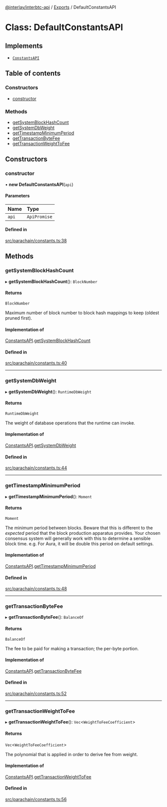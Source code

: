 [@interlay/interbtc-api](/README.md) / [Exports](/modules.md) / DefaultConstantsAPI

# Class: DefaultConstantsAPI

## Implements

- [`ConstantsAPI`](/interfaces/ConstantsAPI.md)

## Table of contents

### Constructors

- [constructor](/classes/DefaultConstantsAPI.md#constructor)

### Methods

- [getSystemBlockHashCount](/classes/DefaultConstantsAPI.md#getsystemblockhashcount)
- [getSystemDbWeight](/classes/DefaultConstantsAPI.md#getsystemdbweight)
- [getTimestampMinimumPeriod](/classes/DefaultConstantsAPI.md#gettimestampminimumperiod)
- [getTransactionByteFee](/classes/DefaultConstantsAPI.md#gettransactionbytefee)
- [getTransactionWeightToFee](/classes/DefaultConstantsAPI.md#gettransactionweighttofee)

## Constructors

### <a id="constructor" name="constructor"></a> constructor

• **new DefaultConstantsAPI**(`api`)

#### Parameters

| Name | Type |
| :------ | :------ |
| `api` | `ApiPromise` |

#### Defined in

[src/parachain/constants.ts:38](https://github.com/interlay/interbtc-api/blob/cc6b72b/src/parachain/constants.ts#L38)

## Methods

### <a id="getsystemblockhashcount" name="getsystemblockhashcount"></a> getSystemBlockHashCount

▸ **getSystemBlockHashCount**(): `BlockNumber`

#### Returns

`BlockNumber`

Maximum number of block number to block hash mappings to keep (oldest pruned first).

#### Implementation of

[ConstantsAPI](/interfaces/ConstantsAPI.md).[getSystemBlockHashCount](/interfaces/ConstantsAPI.md#getsystemblockhashcount)

#### Defined in

[src/parachain/constants.ts:40](https://github.com/interlay/interbtc-api/blob/cc6b72b/src/parachain/constants.ts#L40)

___

### <a id="getsystemdbweight" name="getsystemdbweight"></a> getSystemDbWeight

▸ **getSystemDbWeight**(): `RuntimeDbWeight`

#### Returns

`RuntimeDbWeight`

The weight of database operations that the runtime can invoke.

#### Implementation of

[ConstantsAPI](/interfaces/ConstantsAPI.md).[getSystemDbWeight](/interfaces/ConstantsAPI.md#getsystemdbweight)

#### Defined in

[src/parachain/constants.ts:44](https://github.com/interlay/interbtc-api/blob/cc6b72b/src/parachain/constants.ts#L44)

___

### <a id="gettimestampminimumperiod" name="gettimestampminimumperiod"></a> getTimestampMinimumPeriod

▸ **getTimestampMinimumPeriod**(): `Moment`

#### Returns

`Moment`

The minimum period between blocks. Beware that this is different to the *expected* period
that the block production apparatus provides. Your chosen consensus system will generally
work with this to determine a sensible block time. e.g. For Aura, it will be double this
period on default settings.

#### Implementation of

[ConstantsAPI](/interfaces/ConstantsAPI.md).[getTimestampMinimumPeriod](/interfaces/ConstantsAPI.md#gettimestampminimumperiod)

#### Defined in

[src/parachain/constants.ts:48](https://github.com/interlay/interbtc-api/blob/cc6b72b/src/parachain/constants.ts#L48)

___

### <a id="gettransactionbytefee" name="gettransactionbytefee"></a> getTransactionByteFee

▸ **getTransactionByteFee**(): `BalanceOf`

#### Returns

`BalanceOf`

The fee to be paid for making a transaction; the per-byte portion.

#### Implementation of

[ConstantsAPI](/interfaces/ConstantsAPI.md).[getTransactionByteFee](/interfaces/ConstantsAPI.md#gettransactionbytefee)

#### Defined in

[src/parachain/constants.ts:52](https://github.com/interlay/interbtc-api/blob/cc6b72b/src/parachain/constants.ts#L52)

___

### <a id="gettransactionweighttofee" name="gettransactionweighttofee"></a> getTransactionWeightToFee

▸ **getTransactionWeightToFee**(): `Vec`<`WeightToFeeCoefficient`\>

#### Returns

`Vec`<`WeightToFeeCoefficient`\>

The polynomial that is applied in order to derive fee from weight.

#### Implementation of

[ConstantsAPI](/interfaces/ConstantsAPI.md).[getTransactionWeightToFee](/interfaces/ConstantsAPI.md#gettransactionweighttofee)

#### Defined in

[src/parachain/constants.ts:56](https://github.com/interlay/interbtc-api/blob/cc6b72b/src/parachain/constants.ts#L56)
